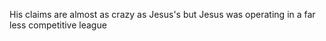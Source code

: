His claims are almost as crazy as Jesus's but Jesus was operating in a far less competitive league


